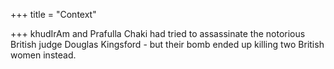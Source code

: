 +++
title = "Context"

+++
khudIrAm and Prafulla Chaki had tried to assassinate the notorious British judge Douglas Kingsford - but their bomb ended up killing two British women instead.
